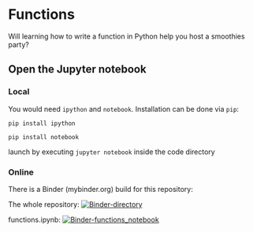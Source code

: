 # Functions
Will learning how to write a function in Python help you host a smoothies party?

## Open the Jupyter notebook
### Local
You would need `ipython` and `notebook`. Installation can be done via `pip`:

`pip install ipython`

`pip install notebook`

launch by executing `jupyter notebook` inside the code directory


### Online
There is a Binder (mybinder.org) build for this repository:

The whole repository: [![Binder-directory](https://mybinder.org/badge_logo.svg)](https://mybinder.org/v2/gh/thutran/gwc-functions/master)

functions.ipynb: [![Binder-functions_notebook](https://mybinder.org/badge_logo.svg)](https://mybinder.org/v2/gh/thutran/gwc-functions/master?filepath=functions.ipynb)
